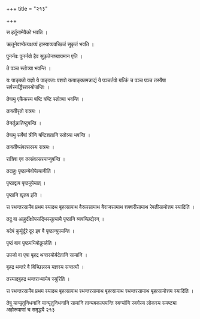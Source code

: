 +++
title = "२१३"

+++

 

स हर्तूनामेवैको भवति । 

ऋतूनेवाप्येत्यक्षय्यं हास्याव्यवच्छिन्नं सुकृतं भवति । 

पुनर्नवः पुनर्नवो हैव सुकृतेनाप्यायमान एति । 

ते पञ्च स्तोत्र्या भवन्ति । 

यः पाङ्क्तो यज्ञो ये पाङ्क्ताः पशवो यत्पाङ्क्तमन्नाद्यं ये पञ्चर्तवो
यत्किं च पञ्च पञ्च तस्यैषा सर्वस्यर्द्धिस्तस्योपाप्तिः । 

तेषामु एकैकस्य षष्टि षष्टि स्तोत्र्या भवन्ति । 

तावतीरृतो रात्रयः । 

तेनर्तून्नातिष्टुवन्ति । 

तेषामु सर्वेषां त्रीणि षष्टिशतानि स्तोत्र्या भवन्ति । 

तावतीष्संवत्सरस्य रात्रयः । 

रात्रिश एव तत्संवत्सरमाप्नुवन्ति । 

तदाहुः पृष्ठान्येवोपेत्यानीति । 

पृष्ठाद्वाव पृष्ठमुपेयात् । 

पृष्ठानि ह्यृतव इति । 

स रथन्तरसामैव प्रथम स्यादथ बृहत्सामाथ वैरूपसामाथ वैराजसामाथ शक्वरीसामाथ
रेवतीसामोत्तम स्यादिति । 

तदु वा आहुर्दीक्षोपसद्भिस्सुत्यायै पृष्ठानि व्यवच्छिद्येरन् । 

यदेवं कुर्युर्दूरे दूर इव वै पृष्ठान्युपयन्ति । 

पृष्ठं वाव पृष्ठमभिवोढुमर्हति । 

उपजो वा एषा बृहद्र थन्तरयोर्यदेतानि सामानि । 

बृहद्र थन्तरे वै विच्छिन्नस्य यज्ञस्य सन्तत्यौ । 

तस्माद्बृहद्र थन्तराभ्यामेव स्युरिति । 

स रथन्तरसामैव प्रथम स्यादथ बृहत्सामाथ रथन्तरसामाथ बृहत्सामाथ रथन्तरसामाथ
बृहत्सामोत्तम स्यादिति । 

तेषु यान्यृतुनिधनानि यान्यृतुनिधनानि सामानि तान्यवकल्पयन्ति स्वर्ग्याणि
स्वर्गस्य लोकस्य समष्ट्या अहोरूपाणां च समृद्ध्यै २१३
